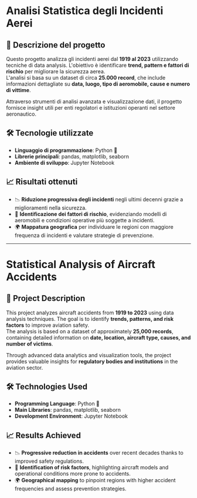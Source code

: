 # Analisi Statistica degli Incidenti Aerei  

## 📌 Descrizione del progetto  

Questo progetto analizza gli incidenti aerei dal **1919 al 2023** utilizzando tecniche di data analysis. L'obiettivo è identificare **trend, pattern e fattori di rischio** per migliorare la sicurezza aerea.  
L'analisi si basa su un dataset di circa **25.000 record**, che include informazioni dettagliate su **data, luogo, tipo di aeromobile, cause e numero di vittime**.  

Attraverso strumenti di analisi avanzata e visualizzazione dati, il progetto fornisce insight utili per enti regolatori e istituzioni operanti nel settore aeronautico.  

## 🛠️ Tecnologie utilizzate  

- **Linguaggio di programmazione**: Python 🐍  
- **Librerie principali**: pandas, matplotlib, seaborn  
- **Ambiente di sviluppo**: Jupyter Notebook  

## 📈 Risultati ottenuti  

- 📉 **Riduzione progressiva degli incidenti** negli ultimi decenni grazie a miglioramenti nella sicurezza.  
- 🔎 **Identificazione dei fattori di rischio**, evidenziando modelli di aeromobili e condizioni operative più soggette a incidenti.  
- 🌍 **Mappatura geografica** per individuare le regioni con maggiore frequenza di incidenti e valutare strategie di prevenzione.  

---

# Statistical Analysis of Aircraft Accidents  

## 📌 Project Description  

This project analyzes aircraft accidents from **1919 to 2023** using data analysis techniques. The goal is to identify **trends, patterns, and risk factors** to improve aviation safety.  
The analysis is based on a dataset of approximately **25,000 records**, containing detailed information on **date, location, aircraft type, causes, and number of victims**.  

Through advanced data analytics and visualization tools, the project provides valuable insights for **regulatory bodies and institutions** in the aviation sector.  

## 🛠️ Technologies Used  

- **Programming Language**: Python 🐍  
- **Main Libraries**: pandas, matplotlib, seaborn  
- **Development Environment**: Jupyter Notebook  

## 📈 Results Achieved  

- 📉 **Progressive reduction in accidents** over recent decades thanks to improved safety regulations.  
- 🔎 **Identification of risk factors**, highlighting aircraft models and operational conditions more prone to accidents.  
- 🌍 **Geographical mapping** to pinpoint regions with higher accident frequencies and assess prevention strategies.  
